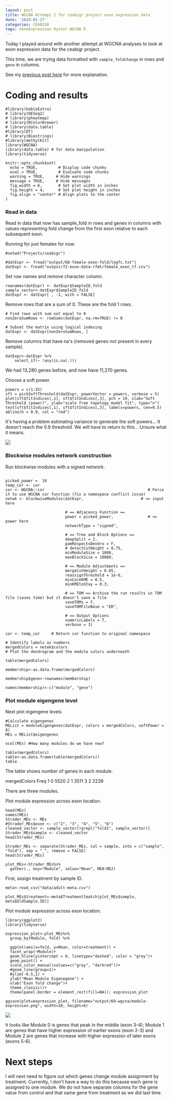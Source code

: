 ```yaml
---
layout: post
title: WGCNA Attempt 2 for ceabigr project exon expression data
date: '2024-02-27'
categories: CEABIGR
tags: GeneExpression Oyster WGCNA R
---
```


Today I played around with another attempt at WGCNA analyses to look at exon expression data for the ceabigr project. 

This time, we are trying data formatted with `sample_foldchange` in rows and `gene` in columns.  

See my [previous post here](https://ahuffmyer.github.io/ASH_Putnam_Lab_Notebook/WGCNA-Attempt-1-for-ceabigr-project-exon-expression-data/) for more explanation.  

# Coding and results 

```
#library(kableExtra)
# library(DESeq2)
# library(pheatmap)
# library(RColorBrewer)
# library(data.table)
#library(DT)
# library(Biostrings)
#library(methylKit)
library(WGCNA)
library(data.table) # for data manipulation
library(tidyverse)

knitr::opts_chunk$set(
  echo = TRUE,         # Display code chunks
  eval = TRUE,         # Evaluate code chunks
  warning = TRUE,     # Hide warnings
  message = TRUE,     # Hide messages
  fig.width = 6,       # Set plot width in inches
  fig.height = 4,      # Set plot height in inches
  fig.align = "center" # Align plots to the center
)
```
 
### Read in data 

Read in data that now has sample_fold in rows and genes in columns with values representing fold change from the first exon relative to each subsequent exon.  

Running for just females for now.  

```
#setwd("Projects/ceabigr")

#datExpr <- fread("output/68-female-exon-fold/logfc.txt")
datExpr <- fread("output/72-exon-data-rfmt/female_exon_tf.csv")
```

Set row names and remove character column. 

```
rownames(datExpr) <- datExpr$SampleID_fold
sample_vector<-datExpr$SampleID_fold
datExpr <- datExpr[ , -1, with = FALSE]
```

Remove rows that are a sum of 0. These are the fold 1 rows.  

```
# Find rows with sum not equal to 0
nonZeroSumRows <- rowSums(datExpr, na.rm=TRUE) != 0

# Subset the matrix using logical indexing
datExpr <- datExpr[nonZeroSumRows, ]
```

Remove columns that have na's (removed genes not present in every sample).  

```
datExpr<-datExpr %>%
    select_if(~ !any(is.na(.)))
```
We had 13,280 genes before, and now have 11,270 genes. 

Choose a soft power. 

```
powers = c(1:35)
sft = pickSoftThreshold(datExpr, powerVector = powers, verbose = 5)
plot(sft$fitIndices[,1], sft$fitIndices[,3], pch = 19, xlab="Soft Threshold (power)", ylab="scale free topology model fit", type="n")
text(sft$fitIndices[,1], sft$fitIndices[,3], labels=powers, cex=0.5)
abline(h = 0.9, col = "red")

```

It's having a problem estimating variance to generate the soft powers... It doesn't reach the 0.9 threshold. We will have to return to this... Unsure what it means.  

![](https://github.com/AHuffmyer/ASH_Putnam_Lab_Notebook/blob/master/images/NotebookImages/oysters/ceabigr/soft_power.png?raw=true)  

### Blockwise modules network construction 

Run blockwise modules with a signed network. 

```

picked_power =  10
temp_cor <- cor       
cor <- WGCNA::cor                                             # Force it to use WGCNA cor function (fix a namespace conflict issue)
netwk <- blockwiseModules(datExpr,                         # <= input here

                          # == Adjacency Function ==
                          power = picked_power,               # <= power here
                          networkType = "signed",

                          # == Tree and Block Options ==
                          deepSplit = 2,
                          pamRespectsDendro = F,
                          # detectCutHeight = 0.75,
                          minModuleSize = 1000,                  
                          maxBlockSize = 10000,

                          # == Module Adjustments ==
                          mergeCutHeight = 0.05,
                          reassignThreshold = 1e-6,
                          minCoreKME = 0.5,
                          minKMEtoStay = 0.3,

                          # == TOM == Archive the run results in TOM file (saves time) but it doesn't save a file
                          saveTOMs = F,
                          saveTOMFileBase = "ER",

                          # == Output Options
                          numericLabels = T,
                          verbose = 3)

cor <- temp_cor     # Return cor function to original namespace

# Identify labels as numbers 
mergedColors = netwk$colors
# Plot the dendrogram and the module colors underneath

table(mergedColors)

membership<-as.data.frame(mergedColors)

membership$gene<-rownames(membership)

names(membership)<-c("module", "gene")
```

### Plot module eigengene level

Next plot eigengene levels 

```
#Calculate eigengenes
MEList = moduleEigengenes(datExpr, colors = mergedColors, softPower = 8)
MEs = MEList$eigengenes

ncol(MEs) #How many modules do we have now?

table(mergedColors)
table<-as.data.frame(table(mergedColors))
table
```

The table shows number of genes in each module.

  mergedColors Freq
1            0 5520
2            1 3511
3            2 2239

There are three modules.  

Plot module expression across exon location. 

```
head(MEs)
names(MEs)
Strader_MEs <- MEs
#Strader_MEs$exon <- c("2", "3", "4", "5", "6")
cleaned_vector <- sample_vector[!grepl("fold1", sample_vector)]
Strader_MEs$sample <- cleaned_vector
head(Strader_MEs)

Strader_MEs <- separate(Strader_MEs, col = sample, into = c("sample", "fold"), sep = "_", remove = FALSE)
head(Strader_MEs)
```

```
plot_MEs<-Strader_MEs%>%
  gather(., key="Module", value="Mean", ME0:ME2)
```

First, assign treatment by sample ID. 

```
meta<-read_csv("data/adult-meta.csv")

plot_MEs$treatment<-meta$Treatment[match(plot_MEs$sample, meta$OldSample.ID)]
```

Plot module expression across exon location. 

```
library(ggplot2)
library(tidyverse)

expression_plot<-plot_MEs%>%
  group_by(Module, fold) %>%
  
  ggplot(aes(x=fold, y=Mean, color=treatment)) +
  facet_wrap(~Module)+
  geom_hline(yintercept = 0, linetype="dashed", color = "grey")+
  geom_point() +
  scale_color_manual(values=c("gray", "darkred"))+
  #geom_line(group=1)+
  #ylim(-0.5,1) +
  ylab("Mean Module Eigenegene") +
  xlab("Exon fold change")+
  theme_classic()+
  theme(panel.border = element_rect(fill=NA)); expression_plot

ggsave(plot=expression_plot, filename="output/69-wgcna/module-expression.png", width=10, height=6)
```

![](https://github.com/AHuffmyer/ASH_Putnam_Lab_Notebook/blob/master/images/NotebookImages/oysters/ceabigr/module-expression_attempt2.png?raw=true) 

It looks like Module 0 is genes that peak in the middle (exon 3-4); Module 1 are genes that have higher expression of earlier exons (exon 2-3) and Module 2 are genes that increase with higher expression of later exons (exons 5-6). 

# Next steps 

I will next need to figure out which genes change module assignment by treatment. Currently, I don't have a way to do this because each gene is assigned to one module. We do not have separate columns for the gene value from control and that same gene from treatment as we did last time.  



